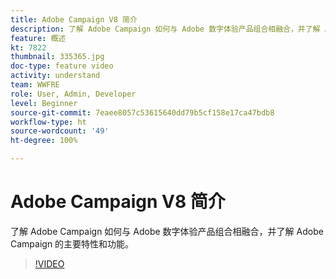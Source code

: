 ```yaml
---
title: Adobe Campaign V8 简介
description: 了解 Adobe Campaign 如何与 Adobe 数字体验产品组合相融合，并了解 Adobe Campaign 的主要特性和功能。
feature: 概述
kt: 7822
thumbnail: 335365.jpg
doc-type: feature video
activity: understand
team: WWFRE
role: User, Admin, Developer
level: Beginner
source-git-commit: 7eaee8057c53615640dd79b5cf158e17ca47bdb8
workflow-type: ht
source-wordcount: '49'
ht-degree: 100%

---
```


# Adobe Campaign V8 简介

了解 Adobe Campaign 如何与 Adobe 数字体验产品组合相融合，并了解 Adobe Campaign 的主要特性和功能。

>[!VIDEO](https://video.tv.adobe.com/v/335365?quality=12)
